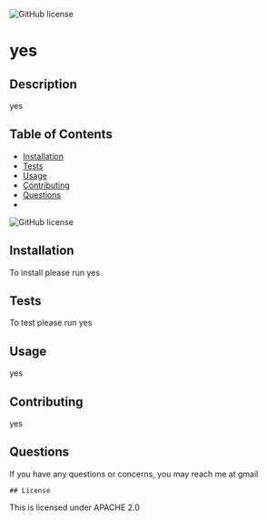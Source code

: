 

![GitHub license](#license)


# yes

## Description

yes

## Table of Contents
- [Installation](#installation)
- [Tests](#tests)
- [Usage](#usage)
- [Contributing](#contributing)
- [Questions](#Questions)
- 
![GitHub license](#license)


## Installation

To install please run yes

## Tests

To test please run yes

## Usage

yes

## Contributing

yes

## Questions

If you have any questions or concerns, you may reach me at gmail


    ## License
    
 This is licensed under APACHE 2.0


